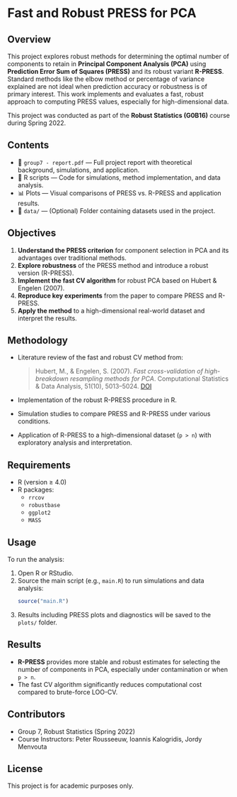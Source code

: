 
# Fast and Robust PRESS for PCA

## Overview

This project explores robust methods for determining the optimal number of components to retain in **Principal Component Analysis (PCA)** using **Prediction Error Sum of Squares (PRESS)** and its robust variant **R-PRESS**. Standard methods like the elbow method or percentage of variance explained are not ideal when prediction accuracy or robustness is of primary interest. This work implements and evaluates a fast, robust approach to computing PRESS values, especially for high-dimensional data.

This project was conducted as part of the **Robust Statistics (G0B16)** course during Spring 2022.

## Contents

- 📄 `group7 - report.pdf` — Full project report with theoretical background, simulations, and application.
- 🧪 R scripts — Code for simulations, method implementation, and data analysis.
- 📊 Plots — Visual comparisons of PRESS vs. R-PRESS and application results.
- 📁 `data/` — (Optional) Folder containing datasets used in the project.

## Objectives

1. **Understand the PRESS criterion** for component selection in PCA and its advantages over traditional methods.
2. **Explore robustness** of the PRESS method and introduce a robust version (R-PRESS).
3. **Implement the fast CV algorithm** for robust PCA based on Hubert & Engelen (2007).
4. **Reproduce key experiments** from the paper to compare PRESS and R-PRESS.
5. **Apply the method** to a high-dimensional real-world dataset and interpret the results.

## Methodology

- Literature review of the fast and robust CV method from:
  > Hubert, M., & Engelen, S. (2007). *Fast cross-validation of high-breakdown resampling methods for PCA*. Computational Statistics & Data Analysis, 51(10), 5013–5024. [DOI](https://doi.org/10.1016/j.csda.2006.08.031)

- Implementation of the robust R-PRESS procedure in R.
- Simulation studies to compare PRESS and R-PRESS under various conditions.
- Application of R-PRESS to a high-dimensional dataset (`p > n`) with exploratory analysis and interpretation.

## Requirements

- R (version ≥ 4.0)
- R packages:
  - `rrcov`
  - `robustbase`
  - `ggplot2`
  - `MASS`

## Usage

To run the analysis:

1. Open R or RStudio.
2. Source the main script (e.g., `main.R`) to run simulations and data analysis:
   ```R
   source("main.R")
   ```
3. Results including PRESS plots and diagnostics will be saved to the `plots/` folder.

## Results

- **R-PRESS** provides more stable and robust estimates for selecting the number of components in PCA, especially under contamination or when `p > n`.
- The fast CV algorithm significantly reduces computational cost compared to brute-force LOO-CV.

## Contributors

- Group 7, Robust Statistics (Spring 2022)
- Course Instructors: Peter Rousseeuw, Ioannis Kalogridis, Jordy Menvouta

## License

This project is for academic purposes only.
